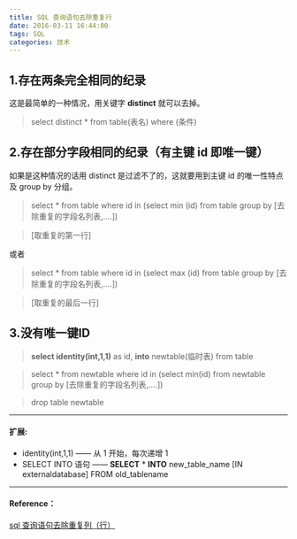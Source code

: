 ```yaml
---
title: SQL 查询语句去除重复行
date: 2016-03-11 16:44:00
tags: SQL
categories: 技术
---
```


## 1.存在两条完全相同的纪录

这是最简单的一种情况，用关键字 **distinct** 就可以去掉。

> select distinct * from table(表名) where (条件)


## 2.存在部分字段相同的纪录（有主键 id 即唯一键）

如果是这种情况的话用 distinct 是过滤不了的，这就要用到主键 id 的唯一性特点及 group by 分组。

> select * from table where id in (select <bold>min</bold> (id) from table group by [去除重复的字段名列表,....])

> [取重复的第一行]

或者

> select * from table where id in (select <bold>max</bold> (id) from table group by [去除重复的字段名列表,....])

> [取重复的最后一行]

## 3.没有唯一键ID

> **select identity(int,1,1)** as id, **into** newtable(临时表) from table

> select * from newtable where id in (select min(id) from newtable group by [去除重复的字段名列表,....])

> drop table newtable

---

#### 扩展:

 - identity(int,1,1) —— 从 1 开始，每次递增 1
 - SELECT INTO 语句 —— **SELECT** &#42; **INTO** new_table_name [IN externaldatabase] FROM old_tablename

---

#### Reference：

[sql 查询语句去除重复列（行）](http://blog.knowsky.com/234240.htm)

